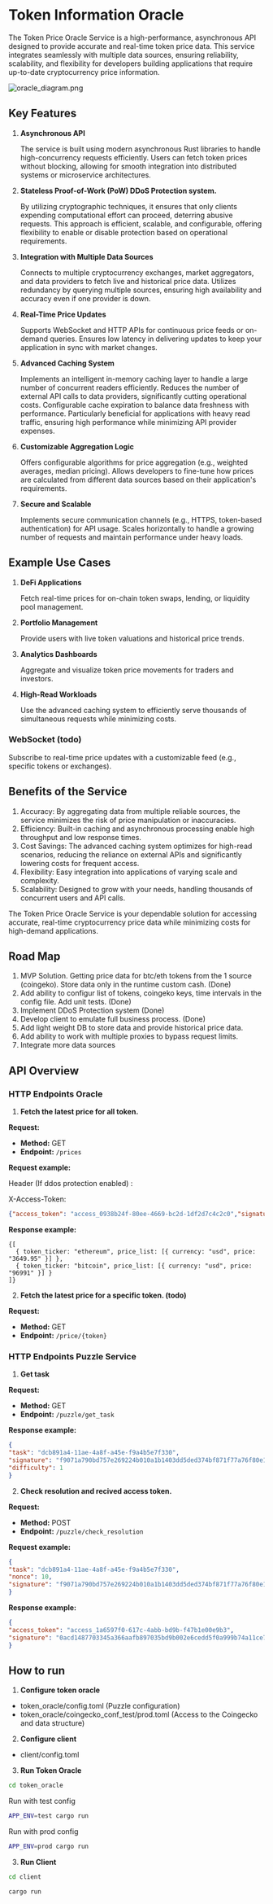 # Token Information Oracle

The Token Price Oracle Service is a high-performance, asynchronous API designed to provide accurate and real-time token price data. This service integrates seamlessly with multiple data sources, ensuring reliability, scalability, and flexibility for developers building applications that require up-to-date cryptocurrency price information.

![oracle_diagram.png](static/oracle_diagram.png)


## Key Features

 1. **Asynchronous API**

    The service is built using modern asynchronous Rust libraries to handle high-concurrency requests efficiently.
    Users can fetch token prices without blocking, allowing for smooth integration into distributed systems or microservice architectures.


2. **Stateless Proof-of-Work (PoW)  DDoS Protection system.**

    By utilizing cryptographic techniques, it ensures that only clients expending computational effort can proceed, deterring abusive requests. 
    This approach is efficient, scalable, and configurable, offering flexibility to enable or disable protection based on operational requirements.


3. **Integration with Multiple Data Sources**

    Connects to multiple cryptocurrency exchanges, market aggregators, and data providers to fetch live and historical price data.
    Utilizes redundancy by querying multiple sources, ensuring high availability and accuracy even if one provider is down.


4. **Real-Time Price Updates**

    Supports WebSocket and HTTP APIs for continuous price feeds or on-demand queries.
    Ensures low latency in delivering updates to keep your application in sync with market changes.


5. **Advanced Caching System**

    Implements an intelligent in-memory caching layer to handle a large number of concurrent readers efficiently.
    Reduces the number of external API calls to data providers, significantly cutting operational costs.
    Configurable cache expiration to balance data freshness with performance.
    Particularly beneficial for applications with heavy read traffic, ensuring high performance while minimizing API provider expenses.


6. **Customizable Aggregation Logic**

    Offers configurable algorithms for price aggregation (e.g., weighted averages, median pricing).
    Allows developers to fine-tune how prices are calculated from different data sources based on their application's requirements.


7. **Secure and Scalable**

    Implements secure communication channels (e.g., HTTPS, token-based authentication) for API usage.
    Scales horizontally to handle a growing number of requests and maintain performance under heavy loads.


## Example Use Cases

1. **DeFi Applications**

   Fetch real-time prices for on-chain token swaps, lending, or liquidity pool management.


2. **Portfolio Management**

    Provide users with live token valuations and historical price trends.


3. **Analytics Dashboards**

    Aggregate and visualize token price movements for traders and investors.


4. **High-Read Workloads**

    Use the advanced caching system to efficiently serve thousands of simultaneous requests while minimizing costs.


### WebSocket (todo)

Subscribe to real-time price updates with a customizable feed (e.g., specific tokens or exchanges).


## Benefits of the Service

1. Accuracy: By aggregating data from multiple reliable sources, the service minimizes the risk of price manipulation or inaccuracies.
2. Efficiency: Built-in caching and asynchronous processing enable high throughput and low response times.
3. Cost Savings: The advanced caching system optimizes for high-read scenarios, reducing the reliance on external APIs and significantly lowering costs for frequent access.
4. Flexibility: Easy integration into applications of varying scale and complexity.
5. Scalability: Designed to grow with your needs, handling thousands of concurrent users and API calls.

The Token Price Oracle Service is your dependable solution for accessing accurate, real-time cryptocurrency price data while minimizing costs for high-demand applications.


## Road Map

1. MVP Solution. Getting price data for btc/eth tokens from the 1 source (coingeko). Store data only in the runtime custom cash. (Done)
2. Add ability to configur list of tokens, coingeko keys, time intervals in the config file. Add unit tests. (Done)
3. Implement DDoS Protection system  (Done) 
4. Develop client to emulate full business process. (Done)
4. Add light weight DB to store data and provide historical price data.
4. Add ability to work with multiple proxies to bypass request limits. 
5. Integrate more data sources


## API Overview

### HTTP Endpoints Oracle

1) **Fetch the latest price for all token.**

**Request:**
- **Method:** GET
- **Endpoint:** `/prices`


**Request example:**

Header (If ddos protection enabled) :

X-Access-Token:
```json
{"access_token": "access_0938b24f-80ee-4669-bc2d-1df2d7c4c2c0","signature": "aa3aff15432f68286e9c60f3cef1d82f173aca54fcec6158d5a29ee04ca02723"}
```

**Response example:**
```
{[
  { token_ticker: "ethereum", price_list: [{ currency: "usd", price: "3649.95" }] }, 
  { token_ticker: "bitcoin", price_list: [{ currency: "usd", price: "96991" }] }
]}
```      


2)  **Fetch the latest price for a specific token. (todo)**

**Request:**
- **Method:** GET
- **Endpoint:** `/price/{token}`


### HTTP Endpoints Puzzle Service

1)  **Get task**

**Request:**
- **Method:** GET
- **Endpoint:** `/puzzle/get_task`


**Response example:**
```json
{
"task": "dcb891a4-11ae-4a8f-a45e-f9a4b5e7f330",
"signature": "f9071a790bd757e269224b010a1b1403dd5ded374bf871f77a76f80e1a739d5e",
"difficulty": 1
}
```

2) **Check resolution and recived access token.**

**Request:**
- **Method:** POST
- **Endpoint:** `/puzzle/check_resolution `

**Request example:**

```json
{
"task": "dcb891a4-11ae-4a8f-a45e-f9a4b5e7f330",
"nonce": 10,
"signature": "f9071a790bd757e269224b010a1b1403dd5ded374bf871f77a76f80e1a739d5e"
}
```

**Response example:**

```json
{
"access_token": "access_1a6597f0-617c-4abb-bd9b-f47b1e00e9b3",
"signature": "0acd1487703345a366aafb897035bd9b002e6cedd5f0a999b74a11ce7946296e"
}
```



## How to run

1) **Configure token oracle**
- token_oracle/config.toml (Puzzle configuration)
- token_oracle/coingecko_conf_test/prod.toml (Access to the Coingecko and data structure)

2) **Configure client**
- client/config.toml

3) **Run Token Oracle**

```sh
cd token_oracle
```

Run with test config
```sh
APP_ENV=test cargo run
```

Run with prod config
```sh
APP_ENV=prod cargo run
```

3) **Run Client**

```sh
cd client
```

```sh
cargo run
```

